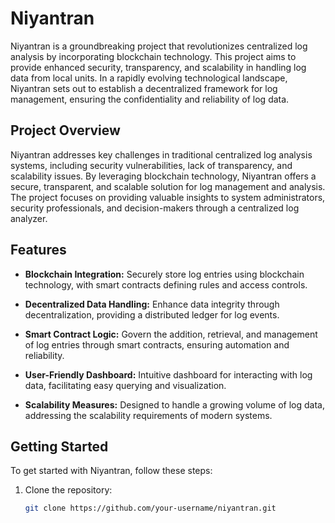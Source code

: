 # Niyantran

Niyantran is a groundbreaking project that revolutionizes centralized log analysis by incorporating blockchain technology. This project aims to provide enhanced security, transparency, and scalability in handling log data from local units. In a rapidly evolving technological landscape, Niyantran sets out to establish a decentralized framework for log management, ensuring the confidentiality and reliability of log data.

## Project Overview

Niyantran addresses key challenges in traditional centralized log analysis systems, including security vulnerabilities, lack of transparency, and scalability issues. By leveraging blockchain technology, Niyantran offers a secure, transparent, and scalable solution for log management and analysis. The project focuses on providing valuable insights to system administrators, security professionals, and decision-makers through a centralized log analyzer.

## Features

- **Blockchain Integration:** Securely store log entries using blockchain technology, with smart contracts defining rules and access controls.
  
- **Decentralized Data Handling:** Enhance data integrity through decentralization, providing a distributed ledger for log events.

- **Smart Contract Logic:** Govern the addition, retrieval, and management of log entries through smart contracts, ensuring automation and reliability.

- **User-Friendly Dashboard:** Intuitive dashboard for interacting with log data, facilitating easy querying and visualization.

- **Scalability Measures:** Designed to handle a growing volume of log data, addressing the scalability requirements of modern systems.

## Getting Started

To get started with Niyantran, follow these steps:

1. Clone the repository:

   ```bash
   git clone https://github.com/your-username/niyantran.git
